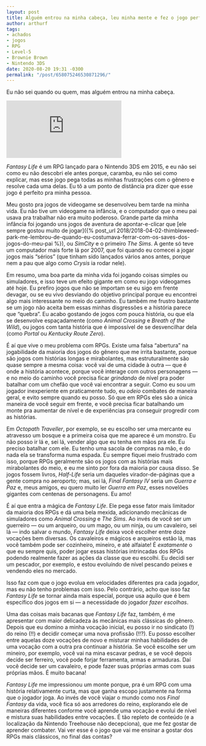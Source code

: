 ```yaml
---
layout: post
title: Alguém entrou na minha cabeça, leu minha mente e fez o jogo perfeito pra mim
author: arthurf
tags:
- achados
- jogos
- RPG
- Level-5
- Brownie Brown
- Nintendo 3DS
date: 2020-08-20 19:31 -0300
permalink: "/post/658075246530871296/"
---
```

Eu não sei quando ou quem, mas alguém entrou na minha cabeça.

<iframe class="full-width" src="https://www.youtube.com/embed/xQVf_ID-Pjo" frameborder="0" allow="accelerometer; autoplay; encrypted-media; gyroscope; picture-in-picture" allowfullscreen></iframe>

*Fantasy Life* é um RPG lançado para o Nintendo 3DS em 2015, e eu não sei como eu não descobri ele antes porque, caramba, eu não sei como explicar, mas esse jogo pega todas as minhas frustrações com o gênero e resolve cada uma delas. Eu tô a um ponto de distância pra dizer que esse jogo é perfeito pra minha pessoa.

Meu gosto pra jogos de videogame se desenvolveu bem tarde na minha vida. Eu não tive um videogame na infância, e o computador que o meu pai usava pra trabalhar não era muito poderoso. Grande parte da minha infância foi jogando uns jogos de aventura de apontar-e-clicar que [ele sempre gostou muito de jogar]({% post_url 2018/2018-04-02-thimbleweed-park-me-lembrou-de-quando-eu-costumava-ferrar-com-os-saves-dos-jogos-do-meu-pai %}), ou *SimCity* e o primeiro *The Sims*. A gente só teve um computador mais forte lá por 2007, que foi quando eu comecei a jogar jogos mais “sérios” (que tinham sido lançados vários anos antes, porque nem a pau que algo como *Crysis* ia rodar nele).

Em resumo, uma boa parte da minha vida foi jogando coisas simples ou simuladores, e isso teve um efeito gigante em como eu jogo videogames até hoje. Eu prefiro jogos que não se importam se eu sigo em frente devagar, ou se eu vivo desviando do objetivo principal porque eu encontrei algo mais interessante no meio do caminho. Eu também me frustro bastante se um jogo não aceita bem essas minhas disgressões e a história parece que “quebra”. Eu acabo gostando de jogos com pouca história, ou que ela se desenvolve espaçadamente (como *Animal Crossing* e *Breath of the Wild*), ou jogos com tanta história que é impossível de se desvencilhar dela (como *Portal* ou *Kentucky Route Zero*).

É aí que vive o meu problema com RPGs. Existe uma falsa “abertura” na jogabilidade da maioria dos jogos do gênero que me irrita bastante, porque são jogos com histórias longas e mirabolantes, mas estruturalmente são quase sempre a mesma coisa: você vai de uma cidade à outra — que é onde a história acontece, porque você interage com outros personagens — e no meio do caminho você precisa ficar *grindando* de nível pra poder batalhar com um chefão que você vai encontrar a seguir. Como eu sou um jogador inexperiente em praticamente tudo, eu *odeio* combates de maneira geral, e evito sempre quando eu posso. Só que em RPGs eles são a única maneira de você seguir em frente, e você precisa ficar batalhando um monte pra aumentar de nível e de experiências pra conseguir progredir com as histórias.

Em *Octopath Traveller*, por exemplo, se eu escolho ser uma mercante eu atravesso um bosque e a primeira coisa que me aparece é um monstro. Eu não posso ir lá e, sei lá, vender algo que eu tenha em mãos pra ele. Eu preciso batalhar com ele. Eu tenho uma sacola de compras na mão, e do nada ela se transforma numa espada. Eu sempre fiquei meio frustrado com isso, porque RPGs geralmente são os jogos com as histórias mais mirabolantes do meio, e eu me sinto por fora da maioria por causa disso. Se jogos fossem livros, *Half-Life* seria um daqueles virador-de-páginas que a gente compra no aeroporto; mas, sei lá, *Final Fantasy IV* seria um *Guerra e Paz* e, meus amigos, eu quero muito ler *Guerra em Paz*, esses novelões gigantes com centenas de personagens. Eu amo!

É aí que entra a mágica de *Fantasy Life*. Ele pega esse fator mais limitador da maioria dos RPGs e dá uma bela mexida, adicionando mecânicas de simuladores como *Animal Crossing* e *The Sims*. Ao invés de você ser um guerreiro — ou um arqueiro, ou um mago, ou um ninja, ou um cavaleiro, sei lá — indo salvar o mundo, *Fantasy Life* deixa você escolher entre doze vocações bem diversas. Os cavaleiros e mágicos e arqueiros estão lá, mas você também pode ser cozinheiro, mineiro, e até alfaiate! É *exatamente* o que eu sempre quis, poder jogar essas histórias intrincadas dos RPGs podendo realmente fazer as ações da classe que eu escolhi. Eu decidi ser um pescador, por exemplo, e estou evoluíndo de nível pescando peixes e vendendo eles no mercado.

Isso faz com que o jogo evolua em velocidades diferentes pra cada jogador, mas eu não tenho problemas com isso. Pelo contrário, acho que isso faz *Fantasy Life* se tornar ainda mais especial, porque usa aquilo que é bem específico dos jogos em si — a necessidade do jogador *fazer escolhas*.

Uma das coisas mais bacanas que *Fantasy Life* faz, também, é me apresentar com maior delicadeza às mecânicas mais clássicas do gênero. Depois que eu domino a minha vocação inicial, eu posso ir no sindicato (!) do reino (!!) e decidir começar uma nova profissão (!!?). Eu posso escolher entre aquelas doze vocações de novo e misturar minhas habilidades de uma vocação com a outra pra continuar a história. Se você escolhe ser um mineiro, por exemplo, você vai na mina escavar pedras, e se você depois decide ser ferreiro, você pode forjar ferramenta, armas e armaduras. Daí você decide ser um cavaleiro, e pode fazer suas próprias armas com suas próprias mãos. É muito bacana!

*Fantasy Life* me impressionou um monte porque, pra é um RPG com uma história relativamente curta, mas que ganha escopo justamente na forma que o jogador joga. Ao invés de você viajar o mundo como nos *Final Fantasy* da vida, você fica só aos arredores do reino, explorando ele de maneiras diferentes conforme você aprende uma vocação e evolui de nível e mistura suas habilidades entre vocações. É tão repleto de conteúdo (e a localização da Nintendo Treehouse não decepciona), que me fez gostar de aprender combater. Vai ver esse é o jogo que vai me ensinar a gostar dos RPGs mais clássicos, no final das contas?
